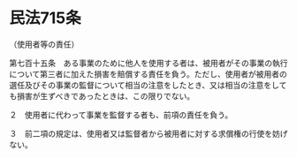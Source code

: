 # 民法715条
（使用者等の責任）

第七百十五条　ある事業のために他人を使用する者は、被用者がその事業の執行について第三者に加えた損害を賠償する責任を負う。ただし、使用者が被用者の選任及びその事業の監督について相当の注意をしたとき、又は相当の注意をしても損害が生ずべきであったときは、この限りでない。

２　使用者に代わって事業を監督する者も、前項の責任を負う。

３　前二項の規定は、使用者又は監督者から被用者に対する求償権の行使を妨げない。
